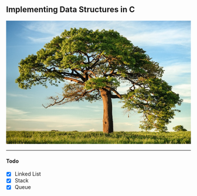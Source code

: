 ## Implementing Data Structures in C
![tree](/tree.jpg)

---
#### Todo
- [x] Linked List
- [x] Stack
- [x] Queue